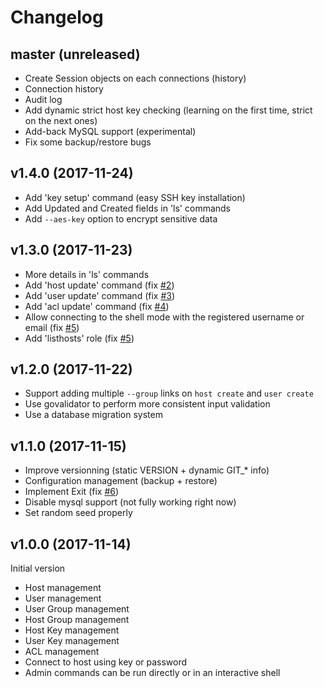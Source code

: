# Changelog

## master (unreleased)

* Create Session objects on each connections (history)
* Connection history
* Audit log
* Add dynamic strict host key checking (learning on the first time, strict on the next ones)
* Add-back MySQL support (experimental)
* Fix some backup/restore bugs

## v1.4.0 (2017-11-24)

* Add 'key setup' command (easy SSH key installation)
* Add Updated and Created fields in 'ls' commands
* Add `--aes-key` option to encrypt sensitive data

## v1.3.0 (2017-11-23)

* More details in 'ls' commands
* Add 'host update' command (fix [#2](https://github.com/moul/sshportal/issues/2))
* Add 'user update' command (fix [#3](https://github.com/moul/sshportal/issues/3))
* Add 'acl update' command (fix [#4](https://github.com/moul/sshportal/issues/4))
* Allow connecting to the shell mode with the registered username or email (fix [#5](https://github.com/moul/sshportal/issues/5))
* Add 'listhosts' role (fix [#5](https://github.com/moul/sshportal/issues/5))

## v1.2.0 (2017-11-22)

* Support adding multiple `--group` links on `host create` and `user create`
* Use govalidator to perform more consistent input validation
* Use a database migration system

## v1.1.0 (2017-11-15)

* Improve versionning (static VERSION + dynamic GIT_* info)
* Configuration management (backup + restore)
* Implement Exit (fix [#6](https://github.com/moul/sshportal/pull/6))
* Disable mysql support (not fully working right now)
* Set random seed properly

## v1.0.0 (2017-11-14)

Initial version

* Host management
* User management
* User Group management
* Host Group management
* Host Key management
* User Key management
* ACL management
* Connect to host using key or password
* Admin commands can be run directly or in an interactive shell
